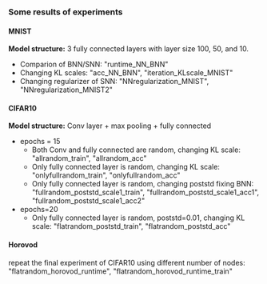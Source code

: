 ### Some results of experiments


#### MNIST

**Model structure:** 3 fully connected layers with layer size 100, 50, and 10.

  + Comparion of BNN/SNN: "runtime_NN_BNN"
  + Changing KL scales: "acc_NN_BNN", "iteration_KLscale_MNIST"
  + Changing regularizer of SNN: "NNregularization_MNIST", "NNregularization_MNIST2"



#### CIFAR10

**Model structure:** Conv layer + max pooling + fully connected

- epochs = 15
  + Both Conv and fully connected are random, changing KL scale: "allrandom_train", "allrandom_acc"
  + Only fully connected layer is random, changing KL scale: "onlyfullrandom_train", "onlyfullrandom_acc"
  + Only fully connected layer is random, changing poststd fixing BNN: "fullrandom_poststd_scale1_train", "fullrandom_poststd_scale1_acc1", "fullrandom_poststd_scale1_acc2"
- epochs=20
  + Only fully connected layer is random, poststd=0.01, changing KL scale: "flatrandom_poststd_train", "flatrandom_poststd_acc" 
  
  
#### Horovod

repeat the final experiment of CIFAR10 using different number of nodes: "flatrandom_horovod_runtime", "flatrandom_horovod_runtime_train"
